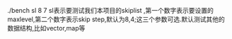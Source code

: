 ./bench sl 8 7
sl表示要测试我们本项目的skiplist ,第一个数字表示要设置的maxlevel,第二个数字表示skip step,默认为8,4;这三个参数可选.默认测试其他的数据结构,比如vector,map等

